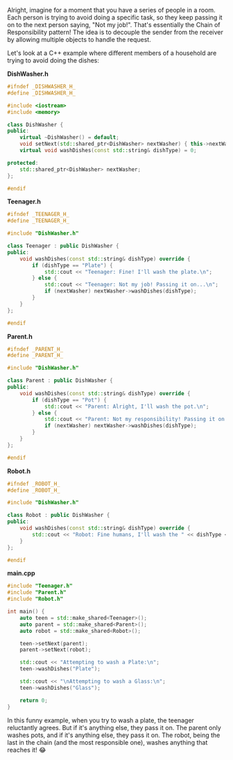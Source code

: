 Alright, imagine for a moment that you have a series of people in a room. Each person is trying to avoid doing a specific task, so they keep passing it on to the next person saying, "Not my job!". That's essentially the Chain of Responsibility pattern! The idea is to decouple the sender from the receiver by allowing multiple objects to handle the request.

Let's look at a C++ example where different members of a household are trying to avoid doing the dishes:

**DishWasher.h**
```cpp
#ifndef _DISHWASHER_H_
#define _DISHWASHER_H_

#include <iostream>
#include <memory>

class DishWasher {
public:
    virtual ~DishWasher() = default;
    void setNext(std::shared_ptr<DishWasher> nextWasher) { this->nextWasher = nextWasher; }
    virtual void washDishes(const std::string& dishType) = 0;

protected:
    std::shared_ptr<DishWasher> nextWasher;
};

#endif
```

**Teenager.h**
```cpp
#ifndef _TEENAGER_H_
#define _TEENAGER_H_

#include "DishWasher.h"

class Teenager : public DishWasher {
public:
    void washDishes(const std::string& dishType) override {
        if (dishType == "Plate") {
            std::cout << "Teenager: Fine! I'll wash the plate.\n";
        } else {
            std::cout << "Teenager: Not my job! Passing it on...\n";
            if (nextWasher) nextWasher->washDishes(dishType);
        }
    }
};

#endif
```

**Parent.h**
```cpp
#ifndef _PARENT_H_
#define _PARENT_H_

#include "DishWasher.h"

class Parent : public DishWasher {
public:
    void washDishes(const std::string& dishType) override {
        if (dishType == "Pot") {
            std::cout << "Parent: Alright, I'll wash the pot.\n";
        } else {
            std::cout << "Parent: Not my responsibility! Passing it on...\n";
            if (nextWasher) nextWasher->washDishes(dishType);
        }
    }
};

#endif
```

**Robot.h**
```cpp
#ifndef _ROBOT_H_
#define _ROBOT_H_

#include "DishWasher.h"

class Robot : public DishWasher {
public:
    void washDishes(const std::string& dishType) override {
        std::cout << "Robot: Fine humans, I'll wash the " << dishType << ".\n";
    }
};

#endif
```

**main.cpp**
```cpp
#include "Teenager.h"
#include "Parent.h"
#include "Robot.h"

int main() {
    auto teen = std::make_shared<Teenager>();
    auto parent = std::make_shared<Parent>();
    auto robot = std::make_shared<Robot>();

    teen->setNext(parent);
    parent->setNext(robot);

    std::cout << "Attempting to wash a Plate:\n";
    teen->washDishes("Plate");

    std::cout << "\nAttempting to wash a Glass:\n";
    teen->washDishes("Glass");

    return 0;
}
```

In this funny example, when you try to wash a plate, the teenager reluctantly agrees. But if it's anything else, they pass it on. The parent only washes pots, and if it's anything else, they pass it on. The robot, being the last in the chain (and the most responsible one), washes anything that reaches it! 😂
